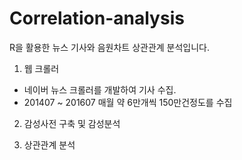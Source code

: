 # Correlation-analysis
R을 활용한 뉴스 기사와 음원차트 상관관계 분석입니다.

1. 웹 크롤러

  - 네이버 뉴스 크롤러를 개발하여 기사 수집.
  - 201407 ~ 201607 매월 약 6만개씩 150만건정도를 수집

2. 감성사전 구축 및 감성분석

3. 상관관계 분석

